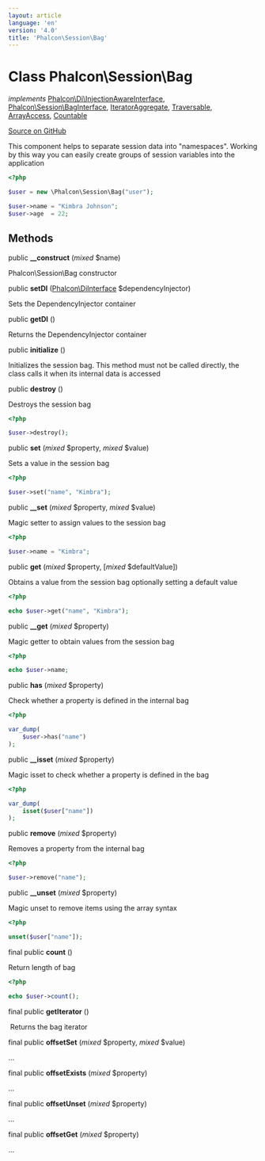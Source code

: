 ```yaml
---
layout: article
language: 'en'
version: '4.0'
title: 'Phalcon\Session\Bag'
---
```

# Class **Phalcon\Session\Bag**

*implements* [Phalcon\Di\InjectionAwareInterface](api/Phalcon_Di_InjectionAwareInterface), [Phalcon\Session\BagInterface](api/Phalcon_Session_BagInterface), [IteratorAggregate](https://php.net/manual/en/class.iteratoraggregate.php), [Traversable](https://php.net/manual/en/class.traversable.php), [ArrayAccess](https://php.net/manual/en/class.arrayaccess.php), [Countable](https://php.net/manual/en/class.countable.php)

<a href="https://github.com/phalcon/cphalcon/tree/v4.0.0/phalcon/session/bag.zep" class="btn btn-default btn-sm">Source on GitHub</a>

This component helps to separate session data into "namespaces". Working by this way
you can easily create groups of session variables into the application

```php
<?php

$user = new \Phalcon\Session\Bag("user");

$user->name = "Kimbra Johnson";
$user->age  = 22;

```


## Methods
public  **__construct** (*mixed* $name)

Phalcon\Session\Bag constructor



public  **setDI** ([Phalcon\DiInterface](api/Phalcon_DiInterface) $dependencyInjector)

Sets the DependencyInjector container



public  **getDI** ()

Returns the DependencyInjector container



public  **initialize** ()

Initializes the session bag. This method must not be called directly, the
class calls it when its internal data is accessed



public  **destroy** ()

Destroys the session bag

```php
<?php

$user->destroy();

```



public  **set** (*mixed* $property, *mixed* $value)

Sets a value in the session bag

```php
<?php

$user->set("name", "Kimbra");

```



public  **__set** (*mixed* $property, *mixed* $value)

Magic setter to assign values to the session bag

```php
<?php

$user->name = "Kimbra";

```



public  **get** (*mixed* $property, [*mixed* $defaultValue])

Obtains a value from the session bag optionally setting a default value

```php
<?php

echo $user->get("name", "Kimbra");

```



public  **__get** (*mixed* $property)

Magic getter to obtain values from the session bag

```php
<?php

echo $user->name;

```



public  **has** (*mixed* $property)

Check whether a property is defined in the internal bag

```php
<?php

var_dump(
    $user->has("name")
);

```



public  **__isset** (*mixed* $property)

Magic isset to check whether a property is defined in the bag

```php
<?php

var_dump(
    isset($user["name"])
);

```



public  **remove** (*mixed* $property)

Removes a property from the internal bag

```php
<?php

$user->remove("name");

```



public  **__unset** (*mixed* $property)

Magic unset to remove items using the array syntax

```php
<?php

unset($user["name"]);

```



final public  **count** ()

Return length of bag

```php
<?php

echo $user->count();

```



final public  **getIterator** ()

 Returns the bag iterator



final public  **offsetSet** (*mixed* $property, *mixed* $value)

...


final public  **offsetExists** (*mixed* $property)

...


final public  **offsetUnset** (*mixed* $property)

...


final public  **offsetGet** (*mixed* $property)

...


